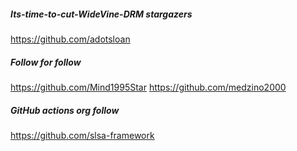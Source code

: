 ##### Its-time-to-cut-WideVine-DRM stargazers

https://github.com/adotsloan

##### Follow for follow

https://github.com/Mind1995Star
https://github.com/medzino2000

##### GitHub actions org follow

https://github.com/slsa-framework

